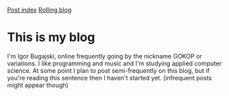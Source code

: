 <a class="butt" href="index/">Post index</a>
<a class="butt" href="roll/">Rolling blog</a>

# This is my blog

I'm Igor Bugajski, online frequently going by the nickname GOKOP or variations.
I like programming and music and I'm studying applied computer science.
At some point I plan to post semi-frequently on this blog,
but if you're reading this sentence then I haven't started yet. (infrequent posts might appear though)

